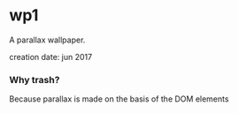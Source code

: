 # wp1

A parallax wallpaper.  

creation date: jun 2017

### Why trash?
Because parallax is made on the basis of the DOM elements
